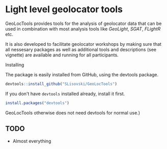 # Light level geolocator tools

GeoLocTools provides tools for the analysis of geolocator data that can be used in combination with most analysis tools like _GeoLight_, _SGAT_, _FLightR_ etc.

It is also developed to facilitate geolocator workshops by making sure that all nessesary packages as well as additional tools and descriptions (see vignette) are available and running for all participants.

 Installing

The package is easily installed from GitHub, using the devtools package. 

```R
devtools::install_github("SLisovski/GeoLocTools")
```

If you don't have `devtools` installed already, install it first. 

```R
install.packages("devtools")
```

GeoLocTools otherwise does not need devtools for normal use.)


## TODO

- Almost everything